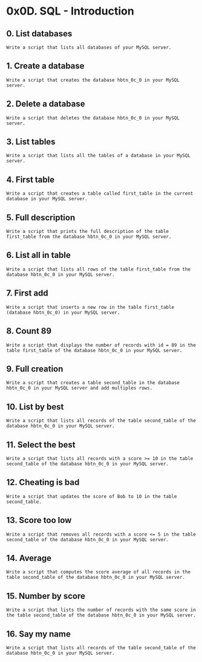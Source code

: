 # 0x0D. SQL - Introduction

## 0. List databases
	Write a script that lists all databases of your MySQL server.

## 1. Create a database
	Write a script that creates the database hbtn_0c_0 in your MySQL server.

## 2. Delete a database
	Write a script that deletes the database hbtn_0c_0 in your MySQL server.

## 3. List tables
	Write a script that lists all the tables of a database in your MySQL server.

## 4. First table
	Write a script that creates a table called first_table in the current database in your MySQL server.

## 5. Full description
	Write a script that prints the full description of the table first_table from the database hbtn_0c_0 in your MySQL server.

## 6. List all in table
	Write a script that lists all rows of the table first_table from the database hbtn_0c_0 in your MySQL server.

## 7. First add
	Write a script that inserts a new row in the table first_table (database hbtn_0c_0) in your MySQL server.

## 8. Count 89
	Write a script that displays the number of records with id = 89 in the table first_table of the database hbtn_0c_0 in your MySQL server.

## 9. Full creation
	Write a script that creates a table second_table in the database hbtn_0c_0 in your MySQL server and add multiples rows.

## 10. List by best
	Write a script that lists all records of the table second_table of the database hbtn_0c_0 in your MySQL server.

## 11. Select the best
	Write a script that lists all records with a score >= 10 in the table second_table of the database hbtn_0c_0 in your MySQL server.

## 12. Cheating is bad
	Write a script that updates the score of Bob to 10 in the table second_table.

## 13. Score too low
	Write a script that removes all records with a score <= 5 in the table second_table of the database hbtn_0c_0 in your MySQL server.

## 14. Average
	Write a script that computes the score average of all records in the table second_table of the database hbtn_0c_0 in your MySQL server.

## 15. Number by score
	Write a script that lists the number of records with the same score in the table second_table of the database hbtn_0c_0 in your MySQL server.

## 16. Say my name
	Write a script that lists all records of the table second_table of the database hbtn_0c_0 in your MySQL server.
